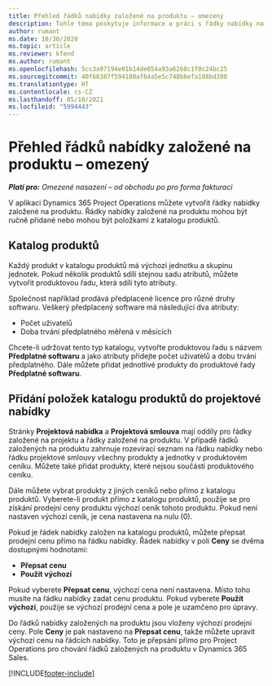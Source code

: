 ```yaml
---
title: Přehled řádků nabídky založené na produktu – omezený
description: Tohle téma poskytuje informace o práci s řádky nabídky na základě projektu.
author: rumant
ms.date: 10/30/2020
ms.topic: article
ms.reviewer: kfend
ms.author: rumant
ms.openlocfilehash: 5cc3a97194e01b14de054a93a6268c1f0c24bc25
ms.sourcegitcommit: 40f68387f594180af64a5e5c748b6efa188bd300
ms.translationtype: HT
ms.contentlocale: cs-CZ
ms.lasthandoff: 05/10/2021
ms.locfileid: "5994443"
---
```

# <a name="product-based-quote-lines-overview---lite"></a>Přehled řádků nabídky založené na produktu – omezený

_**Platí pro:** Omezené nasazení – od obchodu po pro forma fakturaci_

V aplikaci Dynamics 365 Project Operations můžete vytvořit řádky nabídky založené na produktu. Řádky nabídky založené na produktu mohou být ručně přidané nebo mohou být položkami z katalogu produktů.

## <a name="product-catalog"></a>Katalog produktů

Každý produkt v katalogu produktů má výchozí jednotku a skupinu jednotek. Pokud několik produktů sdílí stejnou sadu atributů, můžete vytvořit produktovou řadu, která sdílí tyto atributy. 

Společnost například prodává předplacené licence pro různé druhy softwaru. Veškerý předplacený software má následující dva atributy:

- Počet uživatelů
- Doba trvání předplatného měřená v měsících

Chcete-li udržovat tento typ katalogu, vytvořte produktovou řadu s názvem **Předplatné softwaru** a jako atributy přidejte počet uživatelů a dobu trvání předplatného. Dále můžete přidat jednotlivé produkty do produktové řady **Předplatné softwaru**.

## <a name="add-product-catalog-items-to-a-project-quote"></a>Přidání položek katalogu produktů do projektové nabídky

Stránky **Projektová nabídka** a **Projektová smlouva** mají oddíly pro řádky založené na projektu a řádky založené na produktu. V případě řádků založených na produktu zahrnuje rozevírací seznam na řádku nabídky nebo řádku projektové smlouvy všechny produkty a jednotky v produktovém ceníku. Můžete také přidat produkty, které nejsou součástí produktového ceníku.

Dále můžete vybrat produkty z jiných ceníků nebo přímo z katalogu produktů. Vyberete-li produkt přímo z katalogu produktů, použije se pro získání prodejní ceny produktu výchozí ceník tohoto produktu. Pokud není nastaven výchozí ceník, je cena nastavena na nulu (0).

Pokud je řádek nabídky založen na katalogu produktů, můžete přepsat prodejní cenu přímo na řádku nabídky. Řádek nabídky v poli **Ceny** se dvěma dostupnými hodnotami:

- **Přepsat cenu**
- **Použít výchozí**

Pokud vyberete **Přepsat cenu**, výchozí cena není nastavena. Místo toho musíte na řádku nabídky zadat cenu produktu. Pokud vyberete **Použít výchozí**, použije se výchozí prodejní cena a pole je uzamčeno pro úpravy.

Do řádků nabídky založených na produktu jsou vloženy výchozí prodejní ceny. Pole **Ceny** je pak nastaveno na **Přepsat cenu**, takže můžete upravit výchozí cenu na řádcích nabídky. Toto je přepsání přímo pro Project Operations pro chování řádků založených na produktu v Dynamics 365 Sales.


[!INCLUDE[footer-include](../../includes/footer-banner.md)]